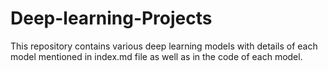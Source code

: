 # Deep-learning-Projects
This repository contains various deep learning models with details of each model mentioned in index.md file as well as in the code of each model.

